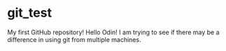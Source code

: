 # git_test
My first GitHub repository!
Hello Odin!
I am trying to see if there may be a difference in using git from multiple machines.

